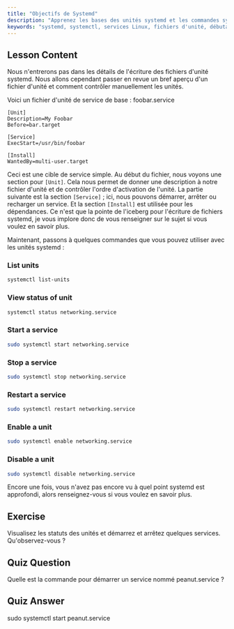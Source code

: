 ```yaml
---
title: "Objectifs de Systemd"
description: "Apprenez les bases des unités systemd et les commandes systemctl essentielles. Comprenez comment gérer les services, afficher les statuts et activer les unités sous Linux. Commencez votre parcours !"
keywords: "systemd, systemctl, services Linux, fichiers d'unité, débutant, tutoriel, guide, commandes Linux"
---
```


## Lesson Content

Nous n'entrerons pas dans les détails de l'écriture des fichiers d'unité systemd. Nous allons cependant passer en revue un bref aperçu d'un fichier d'unité et comment contrôler manuellement les unités.

Voici un fichier d'unité de service de base : foobar.service

```
[Unit]
Description=My Foobar
Before=bar.target

[Service]
ExecStart=/usr/bin/foobar

[Install]
WantedBy=multi-user.target
```

Ceci est une cible de service simple. Au début du fichier, nous voyons une section pour `[Unit]`. Cela nous permet de donner une description à notre fichier d'unité et de contrôler l'ordre d'activation de l'unité. La partie suivante est la section `[Service]` ; ici, nous pouvons démarrer, arrêter ou recharger un service. Et la section `[Install]` est utilisée pour les dépendances. Ce n'est que la pointe de l'iceberg pour l'écriture de fichiers systemd, je vous implore donc de vous renseigner sur le sujet si vous voulez en savoir plus.

Maintenant, passons à quelques commandes que vous pouvez utiliser avec les unités systemd :

### List units

```bash
systemctl list-units
```

### View status of unit

```bash
systemctl status networking.service
```

### Start a service

```bash
sudo systemctl start networking.service
```

### Stop a service

```bash
sudo systemctl stop networking.service
```

### Restart a service

```bash
sudo systemctl restart networking.service
```

### Enable a unit

```bash
sudo systemctl enable networking.service
```

### Disable a unit

```bash
sudo systemctl disable networking.service
```

Encore une fois, vous n'avez pas encore vu à quel point systemd est approfondi, alors renseignez-vous si vous voulez en savoir plus.

## Exercise

Visualisez les statuts des unités et démarrez et arrêtez quelques services. Qu'observez-vous ?

## Quiz Question

Quelle est la commande pour démarrer un service nommé peanut.service ?

## Quiz Answer

sudo systemctl start peanut.service
